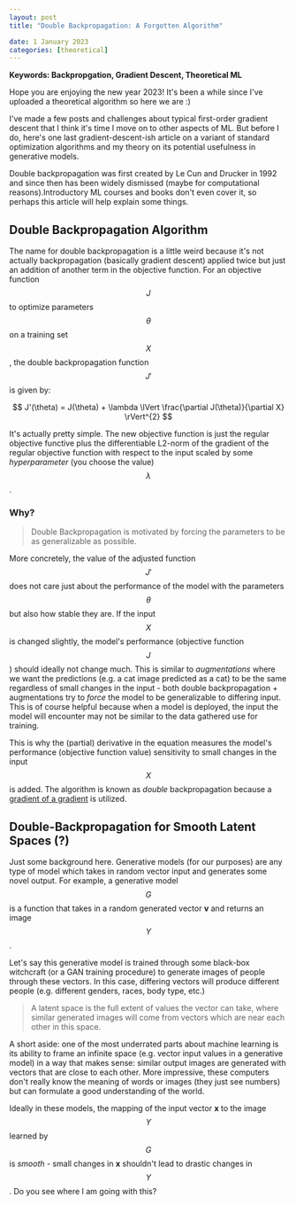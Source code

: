 ```yaml
---
layout: post
title: "Double Backpropagation: A Forgotten Algorithm"

date: 1 January 2023
categories: [theoretical]
---
```


<script type="text/javascript"
  src="https://cdnjs.cloudflare.com/ajax/libs/mathjax/2.7.0/MathJax.js?config=TeX-AMS_CHTML">
</script>
<script type="text/x-mathjax-config">
  MathJax.Hub.Config({
    tex2jax: {
      inlineMath: [['$','$'], ['\\(','\\)']],
      processEscapes: true},
      jax: ["input/TeX","input/MathML","input/AsciiMath","output/CommonHTML"],
      extensions: ["tex2jax.js","mml2jax.js","asciimath2jax.js","MathMenu.js","MathZoom.js","AssistiveMML.js", "[Contrib]/a11y/accessibility-menu.js"],
      TeX: {
      extensions: ["AMSmath.js","AMSsymbols.js","noErrors.js","noUndefined.js"],
      equationNumbers: {
      autoNumber: "AMS"
      }
    }
  });
</script>

**Keywords: Backpropgation, Gradient Descent, Theoretical ML**

Hope you are enjoying the new year 2023! It's been a while since I've uploaded a theoretical algorithm so here we are :)

I've made a few posts and challenges about typical first-order gradient descent that I think it's time I move on to other aspects of ML. But before I do, here's one last gradient-descent-ish article on a variant of standard optimization algorithms and my theory on its potential usefulness in generative models.

Double backpropagation was first created by Le Cun and Drucker in 1992 and since then has been widely dismissed (maybe for computational reasons).Introductory ML courses and books don't even cover it, so perhaps this article will help explain some things.

## Double Backpropagation Algorithm

The name for double backpropagation is a little weird because it's not actually backpropagation (basically gradient descent) applied twice but just an addition of another term in the objective function. For an objective function $$ J $$ to optimize parameters $$ \theta $$ on a training set $$ X $$ , the double backpropagation function $$ J'$$ is given by:

$$ J'(\theta) = J(\theta) + \lambda \lVert \frac{\partial J(\theta)}{\partial X} \rVert^{2} $$

It's actually pretty simple. The new objective function is just the regular objective functive plus the differentiable L2-norm of the gradient of the regular objective function with respect to the input scaled by some _hyperparameter_ (you choose the value) $$ \lambda $$.

### Why?

> Double Backpropagation is motivated by forcing the parameters to be as generalizable as possible.

More concretely, the value of the adjusted function $$ J' $$ does not care just about the performance of the model with the parameters $$ \theta $$ but also how stable they are. If the input $$ X $$ is changed slightly, the model's performance (objective function $$ J $$) should ideally not change much. This is similar to _augmentations_ where we want the predictions (e.g. a cat image predicted as a cat) to be the same regardless of small changes in the input - both double backpropagation + augmentations try to _force_ the model to be generalizable to differing input. This is of course helpful because when a model is deployed, the input the model will encounter may not be similar to the data gathered use for training.

This is why the (partial) derivative in the equation measures the model's performance (objective function value) sensitivity to small changes in the input $$ X $$ is added. The algorithm is known as _double_ backpropagation because a [gradient of a gradient](http://luiz.hafemann.ca/libraries/2018/06/22/pytorch-doublebackprop/) is utilized.

## Double-Backpropagation for Smooth Latent Spaces (?)

Just some background here. Generative models (for our purposes) are any type of model which takes in random vector input and generates some novel output. For example, a generative model $$ G $$ is a function that takes in a random generated vector **v** and returns an image $$ Y $$.

Let's say this generative model is trained through some black-box witchcraft (or a GAN training procedure) to generate images of people through these vectors. In this case, differing vectors will produce different people (e.g. different genders, races, body type, etc.)

> A latent space is the full extent of values the vector can take, where similar generated images will come from vectors which are near each other in this space.

A short aside: one of the most underrated parts about machine learning is its ability to frame an infinite space (e.g. vector input values in a generative model) in a way that makes sense: similar output images are generated with vectors that are close to each other. More impressive, these computers don't really know the meaning of words or images (they just see numbers) but can formulate a good understanding of the world.

Ideally in these models, the mapping of the input vector **x** to the image $$ Y $$ learned by $$ G $$ is _smooth_ - small changes in **x** shouldn't lead to drastic changes in $$ Y $$. Do you see where I am going with this?
